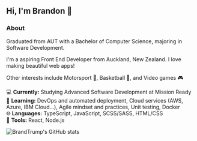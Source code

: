 ## Hi, I'm Brandon :wave:

### About 

Graduated from AUT with a Bachelor of Computer Science, majoring in Software Development.    

I'm a aspiring Front End Developer from Auckland, New Zealand. I love making beautiful web apps!

Other interests include Motorsport :checkered_flag:, Basketball :basketball:, and Video games :video_game:

:computer: **Currently:** Studying Advanced Software Development at Mission Ready<br/>
:seedling: **Learning:** DevOps and automated deployment, Cloud services (AWS, Azure, IBM Cloud...), Agile mindset and practices, Unit testing, Docker<br/>
:globe_with_meridians: **Languages:** TypeScript, JavaScript, SCSS/SASS, HTML/CSS<br/>
:wrench: **Tools:** React, Node.js<br/>

![BrandTrump's GitHub stats](https://github-readme-stats.vercel.app/api?username=BrandTrump)
